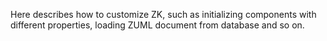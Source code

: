 Here describes how to customize ZK, such as initializing components with
different properties, loading ZUML document from database and so on.
